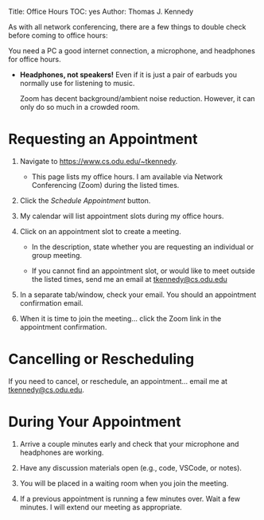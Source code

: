 Title: Office Hours
TOC: yes
Author: Thomas J. Kennedy


As with all network conferencing, there are a few things to double check before coming to office hours:

You need a PC a good internet connection, a microphone, and headphones for
office hours.

  - **Headphones, not speakers!**  Even if it is just a pair of earbuds you
    normally use for listening to music.

    Zoom has decent background/ambient noise reduction. However, it can only do
    so much in a crowded room.


# Requesting an Appointment


1. Navigate to <https://www.cs.odu.edu/~tkennedy>.

    - This page lists my office hours. I am available via Network
      Conferencing (Zoom) during the listed times.

2. Click the _Schedule Appointment_ button.

3. My calendar will list appointment slots during my office hours.

4. Click on an appointment slot to create a meeting.

    - In the description, state whether you are requesting an individual or group
      meeting.

    - If you cannot find an appointment slot, or would like to meet outside the
      listed times, send me an email at <tkennedy@cs.odu.edu>

5. In a separate tab/window, check your email. You should an appointment confirmation email.

6. When it is time to join the meeting... click the Zoom link in the
   appointment confirmation.


# Cancelling or Rescheduling

If you need to cancel, or reschedule, an appointment... email me at
<tkennedy@cs.odu.edu>.


# During Your Appointment

  1. Arrive a couple minutes early and check that your microphone and
     headphones are working.

  2. Have any discussion materials open (e.g., code, VSCode, or notes).

  3. You will be placed in a waiting room when you join the meeting.

  3. If a previous appointment is running a few minutes
     over. Wait a few minutes. I will extend our meeting as appropriate.

